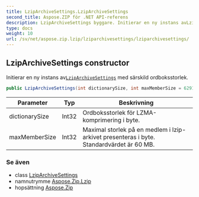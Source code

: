 ```yaml
---
title: LzipArchiveSettings.LzipArchiveSettings
second_title: Aspose.ZIP för .NET API-referens
description: LzipArchiveSettings byggare. Initierar en ny instans avLzipArchiveSettings med särskild ordboksstorlek.
type: docs
weight: 10
url: /sv/net/aspose.zip.lzip/lziparchivesettings/lziparchivesettings/
---
```

## LzipArchiveSettings constructor

Initierar en ny instans av[`LzipArchiveSettings`](../) med särskild ordboksstorlek.

```csharp
public LzipArchiveSettings(int dictionarySize, int maxMemberSize = 62914560)
```

| Parameter | Typ | Beskrivning |
| --- | --- | --- |
| dictionarySize | Int32 | Ordboksstorlek för LZMA-komprimering i byte. |
| maxMemberSize | Int32 | Maximal storlek på en medlem i lzip-arkivet presenteras i byte. Standardvärdet är 60 MB. |

### Se även

* class [LzipArchiveSettings](../)
* namnutrymme [Aspose.Zip.Lzip](../../lziparchivesettings/)
* hopsättning [Aspose.Zip](../../../)


